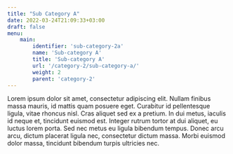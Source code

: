 ```yaml
---
title: "Sub Category A"
date: 2022-03-24T21:09:33+03:00
draft: false
menu:
    main:
        identifier: 'sub-category-2a'
        name: 'Sub-category A'
        title: 'Sub-category A'
        url: '/category-2/sub-category-a/'
        weight: 2
        parent: 'category-2'
---
```


Lorem ipsum dolor sit amet, consectetur adipiscing elit. Nullam finibus massa mauris, id mattis quam posuere eget. Curabitur id pellentesque ligula, vitae rhoncus nisl. Cras aliquet sed ex a pretium. In dui metus, iaculis id neque et, tincidunt euismod est. Integer rutrum tortor at dui aliquet, eu luctus lorem porta. Sed nec metus eu ligula bibendum tempus. Donec arcu arcu, dictum placerat ligula nec, consectetur dictum massa. Morbi euismod dolor massa, tincidunt bibendum turpis ultricies nec.
